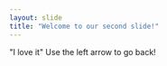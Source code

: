 ```yaml
---
layout: slide
title: "Welcome to our second slide!"
---
```

"I love it"
Use the left arrow to go back!

